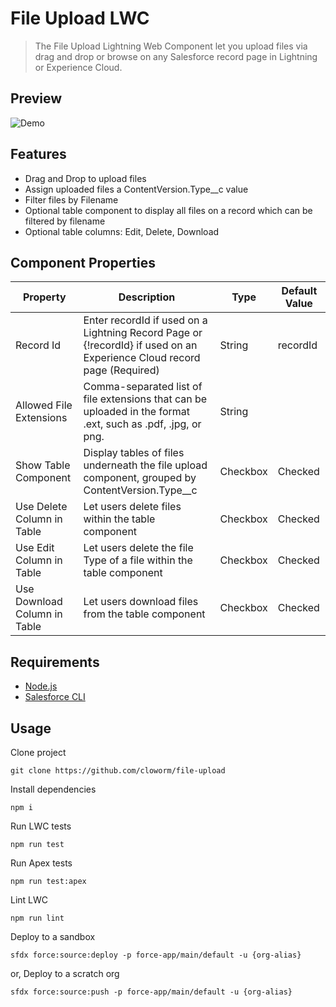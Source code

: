 # File Upload LWC

> The File Upload Lightning Web Component let you upload files via drag and drop or browse on any Salesforce record page in Lightning or Experience Cloud.

## Preview

![Demo](https://user-images.githubusercontent.com/5566310/109728442-303aee00-7b84-11eb-9ef4-5a2fddbbb8d3.png)

## Features

- Drag and Drop to upload files
- Assign uploaded files a ContentVersion.Type\_\_c value
- Filter files by Filename
- Optional table component to display all files on a record which can be filtered by filename
- Optional table columns: Edit, Delete, Download

## Component Properties

<!-- ![Component Properties](https://user-images.githubusercontent.com/5566310/108149925-c3165b80-70a1-11eb-9072-e8de416fc4ec.png) -->

| Property                     | Description                                                                                                            | Type     | Default Value |
| ---------------------------- | ---------------------------------------------------------------------------------------------------------------------- | -------- | ------------- |
| Record Id                    | Enter recordId if used on a Lightning Record Page or {!recordId} if used on an Experience Cloud record page (Required) | String   | recordId      |
| Allowed File Extensions      | Comma-separated list of file extensions that can be uploaded in the format .ext, such as .pdf, .jpg, or png.           | String   |               |
| Show Table Component         | Display tables of files underneath the file upload component, grouped by ContentVersion.Type\_\_c                      | Checkbox | Checked       |
| Use Delete Column in Table   | Let users delete files within the table component                                                                      | Checkbox | Checked       |
| Use Edit Column in Table     | Let users delete the file Type of a file within the table component                                                    | Checkbox | Checked       |
| Use Download Column in Table | Let users download files from the table component                                                                      | Checkbox | Checked       |

## Requirements

- [Node.js](https://nodejs.org/en/)
- [Salesforce CLI](https://developer.salesforce.com/tools/sfdxcli)

## Usage

Clone project

```
git clone https://github.com/cloworm/file-upload
```

Install dependencies

```
npm i
```

Run LWC tests

```
npm run test
```

Run Apex tests

```
npm run test:apex
```

Lint LWC

```
npm run lint
```

Deploy to a sandbox

```
sfdx force:source:deploy -p force-app/main/default -u {org-alias}
```

or, Deploy to a scratch org

```
sfdx force:source:push -p force-app/main/default -u {org-alias}
```
